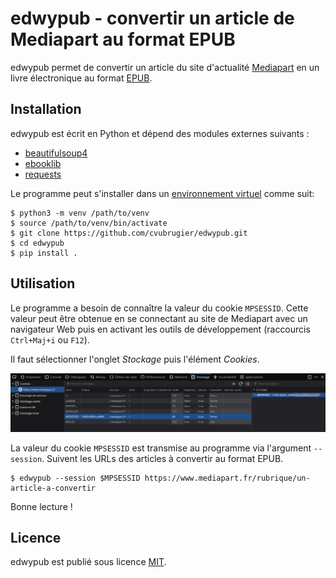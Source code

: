 edwypub - convertir un article de Mediapart au format EPUB
=

edwypub permet de convertir un article du site d'actualité
[Mediapart](https://www.mediapart.fr)
en un livre électronique au format
[EPUB](https://www.w3.org/TR/epub-overview-33/).


Installation
-

edwypub est écrit en Python et dépend des modules externes suivants :

* [beautifulsoup4](https://pypi.org/project/beautifulsoup4/)
* [ebooklib](https://pypi.org/project/EbookLib/)
* [requests](https://pypi.org/project/requests/)

Le programme peut s'installer dans un
[environnement virtuel](https://docs.python.org/3.12/library/venv.html)
comme suit:

    $ python3 -m venv /path/to/venv
    $ source /path/to/venv/bin/activate
    $ git clone https://github.com/cvubrugier/edwypub.git
    $ cd edwypub
    $ pip install .


Utilisation
-

Le programme a besoin de connaître la valeur du cookie
`MPSESSID`. Cette valeur peut être obtenue en se connectant au site de
Mediapart avec un navigateur Web puis en activant les outils de
développement (raccourcis `Ctrl+Maj+i` ou `F12`).

Il faut sélectionner l'onglet _Stockage_ puis l'élément _Cookies_.

![Récupération du cookie MPSESSID dans Mozilla Firefox](./session-id-capture.png)

La valeur du cookie `MPSESSID` est transmise au programme via
l'argument `--session`. Suivent les URLs des articles à convertir au
format EPUB.

    $ edwypub --session $MPSESSID https://www.mediapart.fr/rubrique/un-article-a-convertir

Bonne lecture !

Licence
-

edwypub est publié sous licence [MIT](https://spdx.org/licenses/MIT.html).
